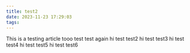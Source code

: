 ```yaml
---
title: test2
date: 2023-11-23 17:29:03
tags:
---
```


This is a testing article tooo test  test again 
hi test test2
hi test test3
hi test test4
hi test test5
hi test test6